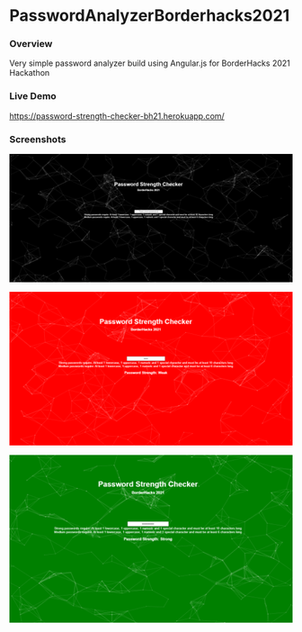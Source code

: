 # PasswordAnalyzerBorderhacks2021

### Overview 
Very simple password analyzer build using Angular.js for BorderHacks 2021 Hackathon

### Live Demo
https://password-strength-checker-bh21.herokuapp.com/

### Screenshots
![Welcome Screen](./screenshots/screenshot_1.png)

![Weak Password Screen](./screenshots/screenshot_2.png)

![Strong Password Screen](./screenshots/screenshot_3.png)
